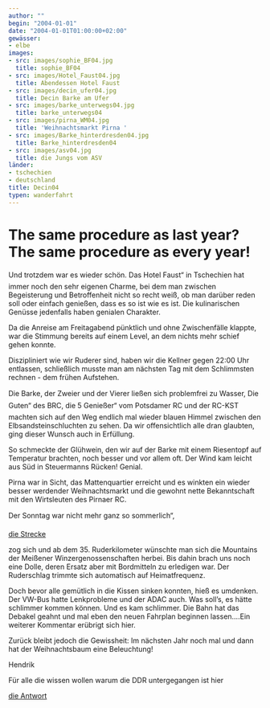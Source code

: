 ```yaml
---
author: ""
begin: "2004-01-01"
date: "2004-01-01T01:00:00+02:00"
gewässer:
- elbe
images:
- src: images/sophie_BF04.jpg
  title: sophie_BF04
- src: images/Hotel_Faust04.jpg
  title: Abendessen Hotel Faust
- src: images/decin_ufer04.jpg
  title: Decin Barke am Ufer
- src: images/barke_unterwegs04.jpg
  title: barke_unterwegs04
- src: images/pirna_WM04.jpg
  title: 'Weihnachtsmarkt Pirna '
- src: images/Barke_hinterdresden04.jpg
  title: Barke_hinterdresden04
- src: images/asv04.jpg
  title: die Jungs vom ASV
länder:
- tschechien
- deutschland
title: Decin04
typen: wanderfahrt
---
```



# The same procedure as last year? The same procedure as every year!


Und trotzdem war es wieder schön. Das Hotel Faust“ in Tschechien hat immer noch den sehr eigenen Charme, bei dem man zwischen Begeisterung und Betroffenheit nicht so recht weiß, ob man darüber reden soll oder einfach genießen, dass es so ist wie es ist. Die kulinarischen Genüsse jedenfalls haben genialen Charakter.

Da die Anreise am Freitagabend pünktlich und ohne Zwischenfälle klappte, war die Stimmung bereits auf einem Level, an dem nichts mehr schief gehen konnte.

Diszipliniert wie wir Ruderer sind, haben wir die Kellner gegen 22:00 Uhr entlassen, schließlich musste man am nächsten Tag mit dem Schlimmsten rechnen - dem frühen Aufstehen.

Die Barke, der Zweier und der Vierer ließen sich problemfrei zu Wasser, Die Guten“ des BRC, die 5 Genießer“ vom Potsdamer RC und der RC-KST machten sich auf den Weg endlich mal wieder blauen Himmel zwischen den Elbsandsteinschluchten zu sehen. Da wir offensichtlich alle dran glaubten, ging dieser Wunsch auch in Erfüllung.

So schmeckte der Glühwein, den wir auf der Barke mit einem Riesentopf auf Temperatur brachten, noch besser und vor allem oft. Der Wind kam leicht aus Süd in Steuermanns Rücken! Genial.

Pirna war in Sicht, das Mattenquartier erreicht und es winkten ein wieder besser werdender Weihnachtsmarkt und die gewohnt nette Bekanntschaft mit den Wirtsleuten des Pirnaer RC.

Der Sonntag war nicht mehr ganz so sommerlich“,

[die Strecke](/berichte/2004/barkenvideo04)

zog sich und ab dem 35. Ruderkilometer wünschte man sich die Mountains der Meißener Winzergenossenschaften herbei. Bis dahin brach uns noch eine Dolle, deren Ersatz aber mit Bordmitteln zu erledigen war. Der Ruderschlag trimmte sich automatisch auf Heimatfrequenz.

Doch bevor alle gemütlich in die Kissen sinken konnten, hieß es umdenken. Der VW-Bus hatte Lenkprobleme und der ADAC auch. Was soll’s, es hätte schlimmer kommen können. Und es kam schlimmer. Die Bahn hat das Debakel geahnt und mal eben den neuen Fahrplan beginnen lassen….Ein weiterer Kommentar erübrigt sich hier.

Zurück bleibt jedoch die Gewissheit: Im nächsten Jahr noch mal und dann hat der Weihnachtsbaum eine Beleuchtung!

Hendrik

Für alle die wissen wollen warum die DDR untergegangen ist hier

[die Antwort](/berichte/2004/ddr-dasende)
